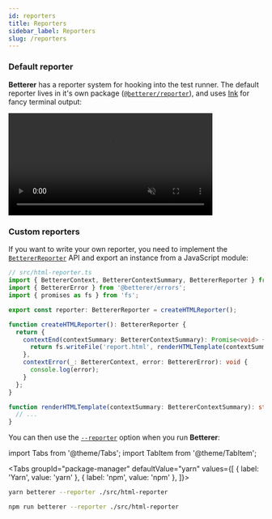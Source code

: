 ```yaml
---
id: reporters
title: Reporters
sidebar_label: Reporters
slug: /reporters
---
```


### Default reporter

**Betterer** has a reporter system for hooking into the test runner. The default reporter lives in it's own package ([`@betterer/reporter`](https://www.npmjs.com/package/@betterer/reporter)), and uses [Ink](https://github.com/vadimdemedes/ink) for fancy terminal output:

<!-- prettier-ignore -->
<div className="video__container">
  <video loop autoPlay muted width="80%">
    <source src="/betterer/videos/watch.mp4" type="video/mp4"/>
  </video>
</div>

### Custom reporters

If you want to write your own reporter, you need to implement the [`BettererReporter`](./betterer.bettererreporter) API and export an instance from a JavaScript module:

```typescript
// src/html-reporter.ts
import { BettererContext, BettererContextSummary, BettererReporter } from '@betterer/betterer';
import { BettererError } from '@betterer/errors';
import { promises as fs } from 'fs';

export const reporter: BettererReporter = createHTMLReporter();

function createHTMLReporter(): BettererReporter {
  return {
    contextEnd(contextSummary: BettererContextSummary): Promise<void> {
      return fs.writeFile('report.html', renderHTMLTemplate(contextSummary), 'utf8');
    },
    contextError(_: BettererContext, error: BettererError): void {
      console.log(error);
    }
  };
}

function renderHTMLTemplate(contextSummary: BettererContextSummary): string {
  // ...
}
```

You can then use the [`--reporter`](./running-betterer#start-options) option when you run **Betterer**:

import Tabs from '@theme/Tabs';
import TabItem from '@theme/TabItem';

<!-- prettier-ignore -->
<Tabs
  groupId="package-manager"
  defaultValue="yarn"
  values={[
    { label: 'Yarn', value: 'yarn' },
    { label: 'npm', value: 'npm' },
  ]}>
  <TabItem
    value="yarn">

```bash
yarn betterer --reporter ./src/html-reporter
```

  </TabItem>
  <TabItem
    value="npm">

```bash
npm run betterer --reporter ./src/html-reporter
```

  </TabItem>
</Tabs>
